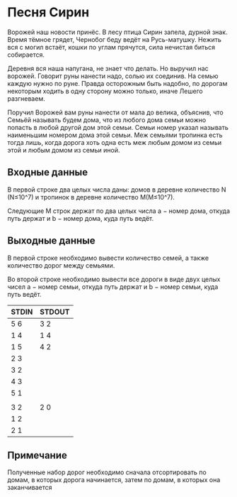 # Песня Сирин
Ворожей наш новости принёс. В лесу птица Сирин запела, дурной знак. Время тёмное грядет, Чернобог беду ведёт на Русь-матушку. Нежить вся с могил встаёт, кошки по углам прячутся, сила нечистая биться собирается.

Деревня вся наша напугана, не знает что делать. Но выручил нас ворожей. Говорит руны нанести надо, солью их соединив. На семью каждую нужно по руне. Правда осторожным быть надобно, по дорогам некоторым ходить в одну сторону можно только, иначе Лешего разгневаем.

Поручил Ворожей вам руны нанести от мала до велика, объяснив, что Семьёй называть будем дома, что из любого дома семьи можно попасть в любой другой дом этой семьи. Семьи номер указал называть наименьшим номером дома этой семьи. Меж семьями тропинка есть тогда лишь, когда дорога хоть одна есть меж любым домом из семьи этой и любым домом из семьи иной.

## Входные данные

В первой строке два целых числа даны: домов в деревне количество N (N≤10^7) и тропинок в деревне количество M(M≤10^7).

Следующие M строк держат по два целых числа 
a − номер дома, откуда путь держат и 
b − номер дома, куда путь ведёт.

## Выходные данные

В первой строке необходимо вывести количество семей, а также количество дорог между семьями.

Во второй строке необходимо вывести все дороги в виде двух целых чисел 
a − номер семьи, откуда путь держат и 
b − номер семьи, куда путь ведёт.

|STDIN|STDOUT|
|-----|------|
|5 6| 3 2|
|1 4|1 4|
|1 5|4 2|
|2 3||
|3 2||
|4 3||
|5 1||
||
|3 2|2 0|
|1 2||
|2 1||

## Примечание

Полученные набор дорог необходимо сначала отсортировать по домам, в которых дорога начинается, затем по домам, в которых она заканчивается